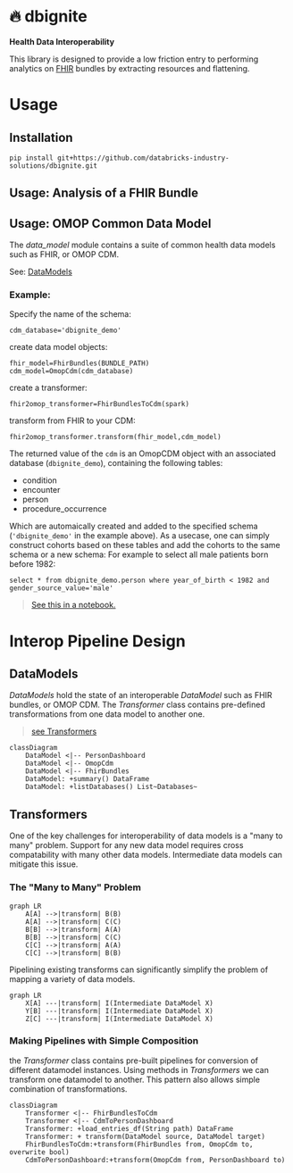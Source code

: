 # 🔥 dbignite
__Health Data Interoperability__

This library is designed to provide a low friction entry to performing analytics on 
[FHIR](https://hl7.org/fhir/bundle.html) bundles by extracting resources and flattening. 

# Usage

## Installation
```
pip install git+https://github.com/databricks-industry-solutions/dbignite.git
```

## Usage: Analysis of a FHIR Bundle

## Usage: OMOP Common Data Model 

The _data_model_ module contains a suite of common
health data models such as FHIR, or OMOP CDM. 

See: [DataModels](#datamodels)

### Example:
Specify the name of the schema:
```
cdm_database='dbignite_demo' 
```
create data model objects:
```
fhir_model=FhirBundles(BUNDLE_PATH)
cdm_model=OmopCdm(cdm_database)
```
create a transformer:
```
fhir2omop_transformer=FhirBundlesToCdm(spark)
```
transform from FHIR to your CDM:
```
fhir2omop_transformer.transform(fhir_model,cdm_model)
```

The returned value of the `cdm` is an OmopCDM object with an associated database (`dbignite_demo`), containing the following tables:

- condition
- encounter
- person
- procedure_occurrence

Which are automaically created and added to the specified schema (`'dbignite_demo'` in the example above).
As a usecase, one can simply construct cohorts based on these tables and add the cohorts to the same schema or a new schema:
For example to select all male patients born before 1982:

`select * from dbignite_demo.person where year_of_birth < 1982 and gender_source_value='male'` 

> [See this in a notebook.](notebooks/dbignite-demo.py)

# Interop Pipeline Design

## DataModels
_DataModels_ hold the state of an interoperable _DataModel_ 
such as FHIR bundles, or OMOP CDM. The _Transformer_ class contains 
pre-defined transformations from one data model to another one.
> [see Transformers](#Transformers)

```mermaid
classDiagram
    DataModel <|-- PersonDashboard
    DataModel <|-- OmopCdm
    DataModel <|-- FhirBundles
    DataModel: +summary() DataFrame
    DataModel: +listDatabases() List~Databases~
```

## Transformers
One of the key challenges for interoperability of data models is a
"many to many" problem. Support for any new data model requires
cross compatability with many other data models. Intermediate
data models can mitigate this issue.

### The "Many to Many" Problem

```mermaid
graph LR
    A[A] -->|transform| B(B)
    A[A] -->|transform| C(C)
    B[B] -->|transform| A(A)
    B[B] -->|transform| C(C)
    C[C] -->|transform| A(A)
    C[C] -->|transform| B(B)
```

Pipelining existing transforms can significantly simplify
the problem of mapping a variety of data models.

```mermaid
graph LR
    X[A] ---|transform| I(Intermediate DataModel X)
    Y[B] ---|transform| I(Intermediate DataModel X)
    Z[C] ---|transform| I(Intermediate DataModel X)
```

### Making Pipelines with Simple Composition
the _Transformer_ class contains pre-built pipelines for conversion of different datamodel instances. 
Using methods in _Transformers_ we can transform one datamodel to another.
This pattern also allows simple combination of transformations.

```mermaid
classDiagram
    Transformer <|-- FhirBundlesToCdm
    Transformer <|-- CdmToPersonDashboard
    Transformer: +load_entries_df(String path) DataFrame
    Transformer: + transform(DataModel source, DataModel target)
    FhirBundlesToCdm:+transform(FhirBundles from, OmopCdm to, overwrite bool)    
    CdmToPersonDashboard:+transform(OmopCdm from, PersonDashboard to)
```
